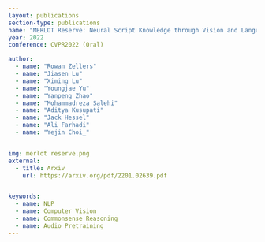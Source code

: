 ```yaml
---
layout: publications
section-type: publications
name: "MERLOT Reserve: Neural Script Knowledge through Vision and Language and Sound"
year: 2022
conference: CVPR2022 (Oral)

author:
  - name: "Rowan Zellers"
  - name: "Jiasen Lu"
  - name: "Ximing Lu"
  - name: "Youngjae Yu"
  - name: "Yanpeng Zhao"
  - name: "Mohammadreza Salehi"
  - name: "Aditya Kusupati"
  - name: "Jack Hessel"
  - name: "Ali Farhadi"
  - name: "Yejin Choi_"


img: merlot reserve.png
external:
  - title: Arxiv
    url: https://arxiv.org/pdf/2201.02639.pdf


keywords:
  - name: NLP
  - name: Computer Vision
  - name: Commonsense Reasoning
  - name: Audio Pretraining
---
```



